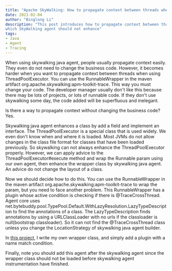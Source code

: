 ```yaml
---
title: "Apache SkyWalking: How to propagate context between threads when using ThreadPoolExecutor"
date: 2021-02-04
author: "Binglong Li"
description: "This post introduces how to propagate context between threads when using ThreadPoolExecutor, 
which SkyWalking agent should not enhance"
tags:
- Java
- Agent
- Tracing
---
```


When using skywalking java agent, people usually propagate context easily. They even do not need to change the business 
code. However, it becomes harder when you want to propagate context between threads when using ThreadPoolExecutor. 
You can use the RunnableWrapper in the maven artifact org.apache.skywalking:apm-toolkit-trace. This way you must change 
your code. The developer manager usually don't like this because there may be lots of projects, or lots of runnable code. 
If they don't use skywalking some day, the code added will be superfluous and inelegant.

Is there a way to propagate context without changing the business code? Yes. 

Skywalking java agent enhances a class by add a field and implement an interface. The ThreadPoolExecutor is a special
class that is used widely. We even don't know when and where it is loaded. Most JVMs do not allow changes in the class
file format for classes that have been loaded previously. So skywalking can not always enhance the ThreadPoolExecutor 
properly. However, we can apply advice to the ThreadPoolExecutor#execute method and wrap the Runnable param using our 
own agent, then enhance the wrapper class by skywalking java agent. An advice do not change the layout of a class.

Now we should decide how to do this. You can use the RunnableWrapper in the maven artifact 
org.apache.skywalking:apm-toolkit-trace to wrap the param, but you need to face another problem. This RunnableWrapper 
has a plugin whose active condition is checking if there is @TraceCrossThread. Agent core uses net.bytebuddy.pool.TypePool.Default.WithLazyResolution.LazyTypeDescription to find the annotations
of a class. The LazyTypeDescription finds annotations by using a URLClassLoader with no urls if the classloader is
null(bootstrap classloader). So it can not find the @TraceCrossThread class unless you change the LocationStrategy of
skywalking java agent builder.

In [this project](https://github.com/libinglong/skywalking-threadpool-agent), I write my own wrapper class, 
and simply add a plugin with a name match condition.

Finally, note you should add this agent after the skywalking agent since the wrapper class should not be loaded before
skywalking agent instrumentation have finished.
